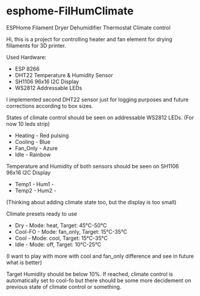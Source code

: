 # esphome-FilHumClimate
ESPHome Filament Dryer Dehumidifier Thermostat Climate control

Hi, this is a project for controlling heater and fan element for drying fillaments for 3D printer. 

Used Hardware:
- ESP 8266
- DHT22 Temperature & Humidity Sensor
- SH1106 96x16 I2C Display
- WS2812 Addressable LEDs

I implemented second DHT22 sensor just for logging purposes and future corrections according to box sizes.

States of climate control should be seen on addressable WS2812 LEDs. (For now 10 leds strip)
- Heating - Red pulsing
- Cooling - Blue
- Fan_Only - Azure
- Idle - Rainbow

Temperature and Humidity of both sensors should be seen on SH1106 96x16 I2C Display
- Temp1 - Hum1 -
- Temp2 - Hum2 -

(Thinking about adding climate state too, but the display is too small)

Climate presets ready to use
- Dry - Mode: heat, Target: 45°C-50°C
- Cool-FO - Mode: fan_only, Target: 15°C-35°C
- Cool - Mode: cool, Target: 15°C-35°C
- Idle - Mode: off, Target: 10°C-25°C

(I want to play with more with cool and fan_only difference and see in future what is better)

Target Humidity should be below 10%.
If reached, climate control is automatically set to cool-fo but there should be some more decidement on previous state of climate control or something.
